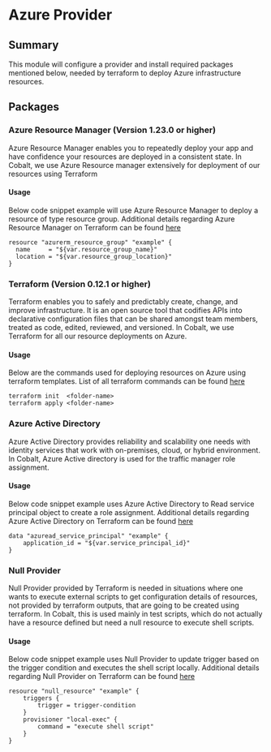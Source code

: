 # Azure Provider

## Summary

This module will configure a provider and install required packages mentioned below, needed by terraform to deploy Azure infrastructure resources.

## Packages

### Azure Resource Manager (Version 1.23.0 or higher)

Azure Resource Manager enables you to repeatedly deploy your app and have confidence your resources are deployed in a consistent state. In Cobalt, we use Azure Resource manager extensively for deployment of our resources using Terraform

#### Usage

Below code snippet example will use Azure Resource Manager to deploy a resource of type resource group. Additional details regarding Azure Resource Manager on Terraform can be found [here](https://www.terraform.io/docs/providers/azurerm/index.html)

```
resource "azurerm_resource_group" "example" {
  name     = "${var.resource_group_name}"
  location = "${var.resource_group_location}"
}
```

### Terraform (Version 0.12.1 or higher)

Terraform enables you to safely and predictably create, change, and improve infrastructure. It is an open source tool that codifies APIs into declarative configuration files that can be shared amongst team members, treated as code, edited, reviewed, and versioned. In Cobalt, we use Terraform for all our resource deployments on Azure.

#### Usage

Below are the commands used for deploying resources on Azure using terraform templates. List of all terraform commands can be found [here](https://www.terraform.io/docs/commands/index.html)

```
terraform init  <folder-name>
terraform apply <folder-name>
```

### Azure Active Directory

Azure Active Directory provides reliability and scalability one needs with identity services that work with on-premises, cloud, or hybrid environment. In Cobalt, Azure Active directory is used for the traffic manager role assignment.

#### Usage

Below code snippet example uses Azure Active Directory to Read service principal object to create a role assignment. Additional details regarding Azure Active Directory on Terraform can be found [here](https://www.terraform.io/docs/providers/azuread/index.html)

```
data "azuread_service_principal" "example" {
    application_id = "${var.service_principal_id}"
}
```

### Null Provider 

Null Provider provided by Terraform is needed in situations where one wants to execute external scripts to get configuration details of resources, not provided by terraform outputs, that are going to be created using terraform. In Cobalt, this is used mainly in test scripts, which do not actually have a resource defined but need a null resource to execute shell scripts.

#### Usage

Below code snippet example uses Null Provider to update trigger based on the trigger condition and executes the shell script locally. Additional details regarding Null Provider on Terraform can be found [here](https://www.terraform.io/docs/providers/null/index.html)

```
resource "null_resource" "example" {
    triggers {
        trigger = trigger-condition
    }
    provisioner "local-exec" {
        command = "execute shell script"
    }
}
```